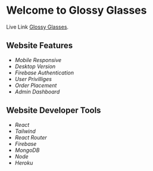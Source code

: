 # Welcome to Glossy Glasses

Live Link [Glossy Glasses](https://glossy-glasses.web.app/).

## Website Features
- *Mobile Responsive*
- *Desktop Version*
- *Firebase Authentication*
- *User Privilliges*
- *Order Placement*
- *Admin Dashboard*

## Website Developer Tools
- *React*
- *Tailwind*
- *React Router*
- *Firebase*
- *MongoDB*
- *Node*
- *Heroku*


